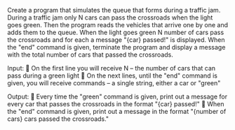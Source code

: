 Create a program that simulates the queue that forms during a traffic jam. During a traffic jam only N cars can pass
the crossroads when the light goes green. Then the program reads the vehicles that arrive one by one and adds
them to the queue. When the light goes green N number of cars pass the crossroads and for each a message "{car}
passed!" is displayed. When the "end" command is given, terminate the program and display a message with the
total number of cars that passed the crossroads.

Input:
 On the first line you will receive N – the number of cars that can pass during a green light
 On the next lines, until the "end" command is given, you will receive commands – a single string, either a
car or "green"

Output:
 Every time the "green" command is given, print out a message for every car that passes the crossroads in
the format "{car} passed!"
 When the "end" command is given, print out a message in the format "{number of cars} cars passed the
crossroads."
